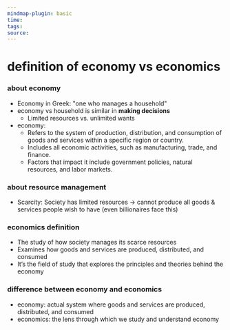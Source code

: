 ```yaml
---
mindmap-plugin: basic
time: 
tags: 
source:
---
```

# definition of economy vs economics
### about economy
- Economy in Greek: "one who manages a household"
- economy vs household is similar in **making decisions**
	- Limited resources vs. unlimited wants
- economy: 
	- Refers to the system of production, distribution, and consumption of goods and services within a specific region or country.
	- Includes all economic activities, such as manufacturing, trade, and finance.
	- Factors that impact it include government policies, natural resources, and labor markets.
<!--ID: 1708099388741-->

### about resource management
- Scarcity: Society has limited resources → cannot produce all goods & services people wish to have (even billionaires face this)
<!--ID: 1708099388742-->

### economics definition
- The study of how society manages its scarce resources
- Examines how goods and services are produced, distributed, and consumed
- It’s the field of study that explores the principles and theories behind the economy
<!--ID: 1708099388743-->

### difference between economy and economics
- economy: actual system where goods and services are produced, distributed, and consumed
- economics: the lens through which we study and understand economy
<!--ID: 1708099388744-->
